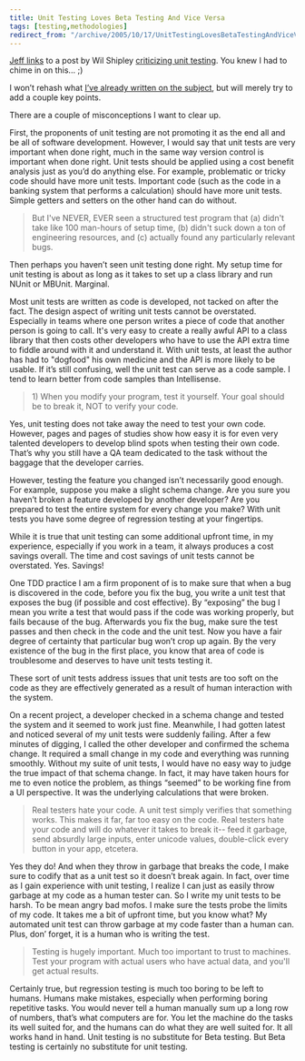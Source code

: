 ```yaml
---
title: Unit Testing Loves Beta Testing And Vice Versa
tags: [testing,methodologies]
redirect_from: "/archive/2005/10/17/UnitTestingLovesBetaTestingAndViceVersa.aspx/"
---
```


[Jeff links](http://www.codinghorror.com/blog/archives/000420.html) to a
post by Wil Shipley [criticizing unit
testing](http://wilshipley.com/blog/2005/09/unit-testing-is-teh-suck-urr.html).
You knew I had to chime in on this... ;)

I won’t rehash what [I’ve already written on the
subject](https://haacked.com/archive/2004/12/06/1704.aspx), but will
merely try to add a couple key points.

There are a couple of misconceptions I want to clear up.

First, the proponents of unit testing are not promoting it as the end
all and be all of software development. However, I would say that unit
tests are very important when done right, much in the same way version
control is important when done right. Unit tests should be applied using
a cost benefit analysis just as you’d do anything else. For example,
problematic or tricky code should have more unit tests. Important code
(such as the code in a banking system that performs a calculation)
should have more unit tests. Simple getters and setters on the other
hand can do without.

> But I've NEVER, EVER seen a structured test program that (a) didn't
> take like 100 man-hours of setup time, (b) didn't suck down a ton of
> engineering resources, and (c) actually found any particularly
> relevant bugs.

Then perhaps you haven’t seen unit testing done right. My setup time for
unit testing is about as long as it takes to set up a class library and
run NUnit or MBUnit. Marginal.

Most unit tests are written as code is developed, not tacked on after
the fact. The design aspect of writing unit tests cannot be overstated.
Especially in teams where one person writes a piece of code that another
person is going to call. It's very easy to create a really awful API to
a class library that then costs other developers who have to use the API
extra time to fiddle around with it and understand it. With unit tests,
at least the author has had to "dogfood" his own medicine and the API is
more likely to be usable. If it’s still confusing, well the unit test
can serve as a code sample. I tend to learn better from code samples
than Intellisense.

> ​1) When you modify your program, test it yourself. Your goal should
> be to break it, NOT to verify your code.

Yes, unit testing does not take away the need to test your own code.
However, pages and pages of studies show how easy it is for even very
talented developers to develop blind spots when testing their own code.
That’s why you still have a QA team dedicated to the task without the
baggage that the developer carries.

However, testing the feature you changed isn’t necessarily good enough.
For example, suppose you make a slight schema change. Are you sure you
haven’t broken a feature developed by another developer? Are you
prepared to test the entire system for every change you make? With unit
tests you have some degree of regression testing at your fingertips.

While it is true that unit testing can some additional upfront time, in
my experience, especially if you work in a team, it always produces a
cost savings overall. The time and cost savings of unit tests cannot be
overstated. Yes. Savings!

One TDD practice I am a firm proponent of is to make sure that when a
bug is discovered in the code, before you fix the bug, you write a unit
test that exposes the bug (if possible and cost effective). By
“exposing” the bug I mean you write a test that would pass if the code
was working properly, but fails because of the bug. Afterwards you fix
the bug, make sure the test passes and then check in the code and the
unit test. Now you have a fair degree of certainty that particular bug
won’t crop up again. By the very existence of the bug in the first
place, you know that area of code is troublesome and deserves to have
unit tests testing it.

These sort of unit tests address issues that unit tests are too soft on
the code as they are effectively generated as a result of human
interaction with the system.

On a recent project, a developer checked in a schema change and tested
the system and it seemed to work just fine. Meanwhile, I had gotten
latest and noticed several of my unit tests were suddenly failing. After
a few minutes of digging, I called the other developer and confirmed the
schema change. It required a small change in my code and everything was
running smoothly. Without my suite of unit tests, I would have no easy
way to judge the true impact of that schema change. In fact, it may have
taken hours for me to even notice the problem, as things “seemed” to be
working fine from a UI perspective. It was the underlying calculations
that were broken.

> Real testers hate your code. A unit test simply verifies that
> something works. This makes it far, far too easy on the code. Real
> testers hate your code and will do whatever it takes to break it--
> feed it garbage, send absurdly large inputs, enter unicode values,
> double-click every button in your app, etcetera.

Yes they do! And when they throw in garbage that breaks the code, I make
sure to codify that as a unit test so it doesn’t break again. In fact,
over time as I gain experience with unit testing, I realize I can just
as easily throw garbage at my code as a human tester can. So I write my
unit tests to be harsh. To be mean angry bad mofos. I make sure the
tests probe the limits of my code. It takes me a bit of upfront time,
but you know what? My automated unit test can throw garbage at my code
faster than a human can. Plus, don’ forget, it is a human who is writing
the test.

> Testing is hugely important. Much too important to trust to machines.
> Test your program with actual users who have actual data, and you'll
> get actual results.

Certainly true, but regression testing is much too boring to be left to
humans. Humans make mistakes, especially when performing boring
repetitive tasks. You would never tell a human manually sum up a long
row of numbers, that’s what computers are for. You let the machine do
the tasks its well suited for, and the humans can do what they are well
suited for. It all works hand in hand. Unit testing is no substitute for
Beta testing. But Beta testing is certainly no substitute for unit
testing.

